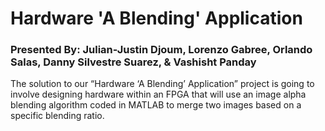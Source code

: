# Hardware 'A Blending' Application
### Presented By: Julian-Justin Djoum, Lorenzo Gabree, Orlando Salas, Danny Silvestre Suarez, & Vashisht Panday

   The solution to our “Hardware ‘A Blending’ Application” project is going to involve designing hardware within an FPGA that will use an image alpha blending algorithm coded in MATLAB to merge two images based on a specific blending ratio.
